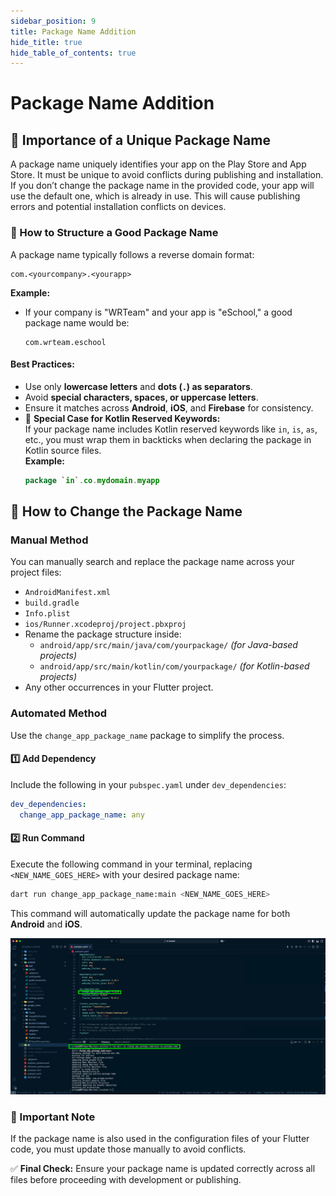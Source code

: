 ```yaml
---
sidebar_position: 9
title: Package Name Addition
hide_title: true
hide_table_of_contents: true
---
```


# Package Name Addition

## 📌 Importance of a Unique Package Name

A package name uniquely identifies your app on the Play Store and App Store. It must be unique to avoid conflicts during publishing and installation. If you don’t change the package name in the provided code, your app will use the default one, which is already in use. This will cause publishing errors and potential installation conflicts on devices.

### 🔹 How to Structure a Good Package Name

A package name typically follows a reverse domain format:  

```
com.<yourcompany>.<yourapp>
```

**Example:**
- If your company is "WRTeam" and your app is "eSchool," a good package name would be:  
  ```
  com.wrteam.eschool
  ```

#### Best Practices:
- Use only **lowercase letters** and **dots (`.`) as separators**.
- Avoid **special characters, spaces, or uppercase letters**.
- Ensure it matches across **Android**, **iOS**, and **Firebase** for consistency.
- 🔸 **Special Case for Kotlin Reserved Keywords:**  
  If your package name includes Kotlin reserved keywords like `in`, `is`, `as`, etc., you must wrap them in backticks when declaring the package in Kotlin source files.  
  **Example:**
  ```kotlin
  package `in`.co.mydomain.myapp
  ```

## 🔄 How to Change the Package Name

### Manual Method

You can manually search and replace the package name across your project files:

- `AndroidManifest.xml`
- `build.gradle`
- `Info.plist`
- `ios/Runner.xcodeproj/project.pbxproj`
- Rename the package structure inside:
  - `android/app/src/main/java/com/yourpackage/` *(for Java-based projects)*
  - `android/app/src/main/kotlin/com/yourpackage/` *(for Kotlin-based projects)*
- Any other occurrences in your Flutter project.

### Automated Method

Use the `change_app_package_name` package to simplify the process.

#### 1️⃣ Add Dependency

Include the following in your `pubspec.yaml` under `dev_dependencies`:

```yaml
dev_dependencies:
  change_app_package_name: any
```

#### 2️⃣ Run Command

Execute the following command in your terminal, replacing `<NEW_NAME_GOES_HERE>` with your desired package name:

```sh
dart run change_app_package_name:main <NEW_NAME_GOES_HERE>
```

This command will automatically update the package name for both **Android** and **iOS**.

![packagename](../../static/img/packagename/packagename1.png)

### 🚨 Important Note

If the package name is also used in the configuration files of your Flutter code, you must update those manually to avoid conflicts.

✅ **Final Check:** Ensure your package name is updated correctly across all files before proceeding with development or publishing.
